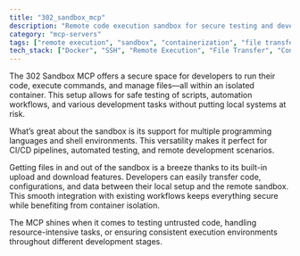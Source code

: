 ```yaml
---
title: "302_sandbox_mcp"
description: "Remote code execution sandbox for secure testing and development workflows with file transfer capabilities."
category: "mcp-servers"
tags: ["remote execution", "sandbox", "containerization", "file transfer", "CI/CD", "automation", "security"]
tech_stack: ["Docker", "SSH", "Remote Execution", "File Transfer", "Containerization"]
---
```


The 302 Sandbox MCP offers a secure space for developers to run their code, execute commands, and manage files—all within an isolated container. This setup allows for safe testing of scripts, automation workflows, and various development tasks without putting local systems at risk.

What’s great about the sandbox is its support for multiple programming languages and shell environments. This versatility makes it perfect for CI/CD pipelines, automated testing, and remote development scenarios.

Getting files in and out of the sandbox is a breeze thanks to its built-in upload and download features. Developers can easily transfer code, configurations, and data between their local setup and the remote sandbox. This smooth integration with existing workflows keeps everything secure while benefiting from container isolation.

The MCP shines when it comes to testing untrusted code, handling resource-intensive tasks, or ensuring consistent execution environments throughout different development stages.